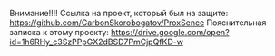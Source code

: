 Внимание!!!!
Ссылка на проект, который был на защите: https://github.com/CarbonSkorobogatov/ProxSence
Пояснительная записка к этому проекту: https://drive.google.com/open?id=1h6RHy_c3SzPPpGX2dBSD7PmCjpQfKD-w
